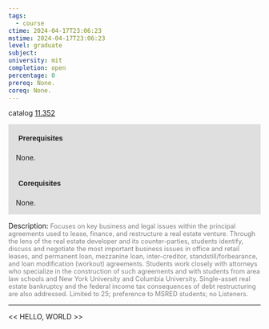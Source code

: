 ```yaml
---
tags:
  - course
ctime: 2024-04-17T23:06:23
mstime: 2024-04-17T23:06:23
level: graduate
subject: 
university: mit
completion: open
percentage: 0
prereq: None.
coreq: None.
---
```


catalog [11.352](http://student.mit.edu/catalog/m11c.html#11.352)

<span style="display: block; padding: 15px; background-color: rgb(100, 100, 100, 0.2);"><font id="m_prereq548_0" style="display: block; font-family: Arial, sans-serif; font-weight: bold; padding: 5px">Prerequisites</font><br><span id="prereq548_0">None.</span></span>
<span style="display: block; padding: 15px; background-color: rgb(100, 100, 100, 0.2);"><font id="m_coreq548_0" style="display: block; font-family: Arial, sans-serif; font-weight: bold; padding: 5px">Corequisites</font><br><span id="coreq548_0">None.</span></span>

<font style="">Description:</font>
<font style="color: grey; font-size: 0.8rem;">Focuses on key business and legal issues within the principal agreements used to lease, finance, and restructure a real estate venture. Through the lens of the real estate developer and its counter-parties, students identify, discuss and negotiate the most important business issues in office and retail leases, and permanent loan, mezzanine loan, inter-creditor, standstill/forbearance, and loan modification (workout) agreements. Students work closely with attorneys who specialize in the construction of such agreements and with students from area law schools and New York University and Columbia University. Single-asset real estate bankruptcy and the federal income tax consequences of debt restructuring are also addressed. Limited to 25; preference to MSRED students; no Listeners.</font>



---

<< HELLO, WORLD >>
